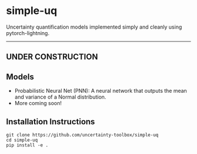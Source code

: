 # simple-uq
Uncertainty quantification models implemented simply and cleanly using
pytorch-lightning.

----------------------------------------------
UNDER CONSTRUCTION
----------------------------------------------

## Models

* Probabilistic Neural Net (PNN): A neural network that outputs the mean
  and variance of a Normal distribution.
* More coming soon!

## Installation Instructions

```
git clone https://github.com/uncertainty-toolbox/simple-uq
cd simple-uq
pip install -e .
```
